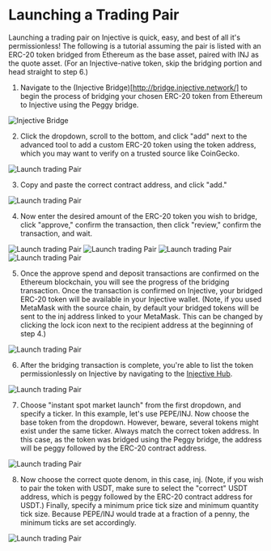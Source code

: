 # Launching a Trading Pair

Launching a trading pair on Injective is quick, easy, and best of all it's permissionless! The following is a tutorial assuming the pair is listed with an ERC-20 token bridged from Ethereum as the base asset, paired with INJ as the quote asset. (For an Injective-native token, skip the bridging portion and head straight to step 6.)

1. Navigate to the (Injective Bridge)[http://bridge.injective.network/] to begin the process of bridging your chosen ERC-20 token from Ethereum to Injective using the Peggy bridge.

![Injective Bridge](./launch-trading-pair/ltp1.png)

2. Click the dropdown, scroll to the bottom, and click "add" next to the advanced tool to add a custom ERC-20 token using the token address, which you may want to verify on a trusted source like CoinGecko.

![Launch trading Pair](./launch-trading-pair/ltp2.png)

3. Copy and paste the correct contract address, and click "add."

![Launch trading Pair](./launch-trading-pair/ltp3.png)

4. Now enter the desired amount of the ERC-20 token you wish to bridge, click "approve," confirm the transaction, then click "review," confirm the transaction, and wait.

![Launch trading Pair](./launch-trading-pair/ltp4.png)
![Launch trading Pair](./launch-trading-pair/ltp6.png)
![Launch trading Pair](./launch-trading-pair/ltp7.png)
![Launch trading Pair](./launch-trading-pair/ltp8.png)

5. Once the approve spend and deposit transactions are confirmed on the Ethereum blockchain, you will see the progress of the bridging transaction. Once the transaction is confirmed on Injective, your bridged ERC-20 token will be available in your Injective wallet. (Note, if you used MetaMask with the source chain, by default your bridged tokens will be sent to the inj address linked to your MetaMask. This can be changed by clicking the lock icon next to the recipient address at the beginning of step 4.)

![Launch trading Pair](./launch-trading-pair/ltp9.png)

6. After the bridging transaction is complete, you're able to list the token permissionlessly on Injective by navigating to the [Injective Hub](http://hub.injective.network/proposal/create).

![Launch trading Pair](./launch-trading-pair/ltp10.png)

7. Choose "instant spot market launch" from the first dropdown, and specify a ticker. In this example, let's use PEPE/INJ. Now choose the base token from the dropdown. However, beware, several tokens might exist under the same ticker. Always match the correct token address. In this case, as the token was bridged using the Peggy bridge, the address will be peggy followed by the ERC-20 contract address.

![Launch trading Pair](./launch-trading-pair/ltp11.png)

8. Now choose the correct quote denom, in this case, inj. (Note, if you wish to pair the token with USDT, make sure to select the "correct" USDT address, which is peggy followed by the ERC-20 contract address for USDT.) Finally, specify a minimum price tick size and minimum quantity tick size. Because PEPE/INJ would trade at a fraction of a penny, the minimum ticks are set accordingly.

![Launch trading Pair](./launch-trading-pair/ltp11.png)